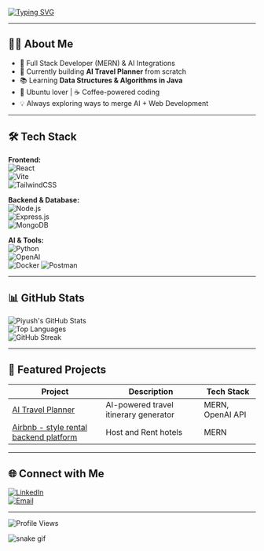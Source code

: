 <!-- Typing SVG -->
[![Typing SVG](https://readme-typing-svg.herokuapp.com?font=Fira+Code&size=22&pause=1000&color=00F7FF&center=true&vCenter=true&width=800&lines=Hi+there%2C+I'm+Piyush+Mishra+%F0%9F%91%8B;Full+Stack+Developer+%7C+AI+Enthusiast;MERN+Stack+%7C+Machine+Learning+%7C+Java+DSA;Always+Learning+New+Things)](https://git.io/typing-svg)

---

## 👨‍💻 About Me  
- 🚀 Full Stack Developer (MERN) & AI Integrations  
- 🤖 Currently building **AI Travel Planner** from scratch  
- 📚 Learning **Data Structures & Algorithms in Java**  
- 🐧 Ubuntu lover | ☕ Coffee-powered coding  
- 💡 Always exploring ways to merge AI + Web Development  

---

## 🛠 Tech Stack  

**Frontend:**  
![React](https://img.shields.io/badge/React-20232A?style=for-the-badge&logo=react&logoColor=61DAFB)  
![Vite](https://img.shields.io/badge/Vite-646CFF?style=for-the-badge&logo=vite&logoColor=white)  
![TailwindCSS](https://img.shields.io/badge/TailwindCSS-38B2AC?style=for-the-badge&logo=tailwind-css&logoColor=white)  

**Backend & Database:**  
![Node.js](https://img.shields.io/badge/Node.js-339933?style=for-the-badge&logo=node.js&logoColor=white)  
![Express.js](https://img.shields.io/badge/Express.js-000000?style=for-the-badge&logo=express&logoColor=white)  
![MongoDB](https://img.shields.io/badge/MongoDB-4EA94B?style=for-the-badge&logo=mongodb&logoColor=white)  

**AI & Tools:**  
![Python](https://img.shields.io/badge/Python-3776AB?style=for-the-badge&logo=python&logoColor=white)  
![OpenAI](https://img.shields.io/badge/OpenAI-412991?style=for-the-badge&logo=openai&logoColor=white)  
![Docker](https://img.shields.io/badge/Docker-2496ED?style=for-the-badge&logo=docker&logoColor=white)
![Postman]([https://img.shields.io/badge/Docker-2496ED?style=for-the-badge&logo=docker&logoColor=white](https://imgs.search.brave.com/IXbmH-eVICiDERy2VOv22Y7jhBcxf5sp35-wOfUi6O8/rs:fit:860:0:0:0/g:ce/aHR0cHM6Ly9hc3Nl/dHMuc3RyZWFtbGlu/ZWhxLmNvbS9pbWFn/ZS9wcml2YXRlL3df/MzAwLGhfMzAwLGFy/XzEvZl9hdXRvL3Yx/L2ljb25zLzIvcG9z/dG1hbi1kMnh4MjAx/MzNicWMwZDQ1ZzQ1/NTNqLnBuZy9wb3N0/bWFuLWg5aGl4bjRj/ZHR3anZmend1dHF2/ZG8ucG5nP19hPURB/VEFnMVh5WkFBMA))


---

## 📊 GitHub Stats  

![Piyush's GitHub Stats](https://github-readme-stats.vercel.app/api?username=piyushm89&show_icons=true&theme=tokyonight)  
![Top Languages](https://github-readme-stats.vercel.app/api/top-langs/?username=piyushm89&layout=compact&theme=tokyonight)  
![GitHub Streak](https://github-readme-streak-stats.herokuapp.com/?user=piyushm89&theme=tokyonight)  

---

## 📌 Featured Projects  

| Project | Description | Tech Stack |
|---------|-------------|------------|
| [AI Travel Planner](https://github.com/piyushm89/ai-travel-planner) | AI-powered travel itinerary generator | MERN, OpenAI API |
| [Airbnb - style rental backend platform](#) | Host and Rent hotels| MERN |

---

## 🌐 Connect with Me  

[![LinkedIn](https://img.shields.io/badge/LinkedIn-0077B5?style=for-the-badge&logo=linkedin&logoColor=white)](https://linkedin.com/in/piyushmishra9)  
[![Email](https://img.shields.io/badge/Email-D14836?style=for-the-badge&logo=gmail&logoColor=white)](mailto:piyush891783@gmail.com)  

---

![Profile Views](https://komarev.com/ghpvc/?username=piyushm89&color=blue&style=flat-square)

<!-- Snake animation -->
![snake gif](https://github.com/piyushm89/piyushm89/blob/output/github-contribution-grid-snake.svg)
